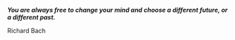 _**You are always free to change your mind and choose a different future, or a different past.**_

Richard Bach
